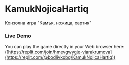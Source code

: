 # KamukNojicaHartiq
Конзолна игра "Камък, ножица, хартия"
### Live Demo
You can play the game directly in your Web browser here:
([https://replit.com/join/hmevgwygje-viarakrumova](https://replit.com/@bodlivkobg/KamukNojicaHartiq))
